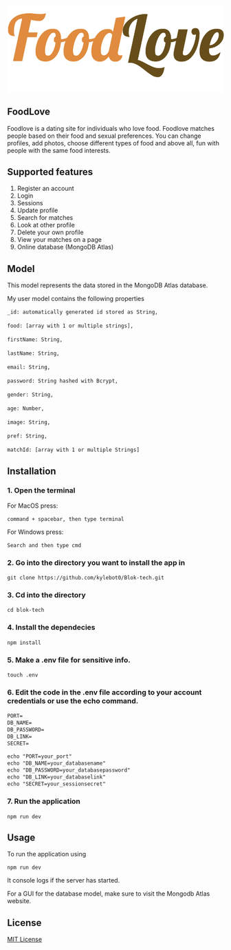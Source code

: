 ![](https://github.com/kylebot0/Blok-tech/blob/master/public/img/logo.png)
## FoodLove
Foodlove is a dating site for individuals who love food. Foodlove matches people based on their food and sexual preferences. You can change profiles, add photos, choose different types of food and above all, fun with people with the same food interests.

## Supported features
1. Register an account
2. Login
3. Sessions
4. Update profile
5. Search for matches
6. Look at other profile
7. Delete your own profile
8. View your matches on a page
9. Online database (MongoDB Atlas)

## Model
This model represents the data stored in the MongoDB Atlas database. 

My user model contains the following properties
```
_id: automatically generated id stored as String,

food: [array with 1 or multiple strings],

firstName: String,

lastName: String,

email: String,

password: String hashed with Bcrypt,

gender: String,

age: Number,

image: String,

pref: String,

matchId: [array with 1 or multiple Strings]
```
## Installation

### 1. Open the terminal
For MacOS press:
```
command + spacebar, then type terminal
```
For Windows press:
```
Search and then type cmd
```
### 2. Go into the directory you want to install the app in
```
git clone https://github.com/kylebot0/Blok-tech.git
```
### 3. Cd into the directory
```
cd blok-tech
```
### 4. Install the dependecies 
```
npm install
```
### 5. Make a .env file for sensitive info.
```
touch .env
```
### 6. Edit the code in the .env file according to your account credentials or use the echo command.
```
PORT=
DB_NAME=
DB_PASSWORD=
DB_LINK=
SECRET=

```
```
echo "PORT=your_port"
echo "DB_NAME=your_databasename"
echo "DB_PASSWORD=your_databasepassword"
echo "DB_LINK=your_databaselink"
echo "SECRET=your_sessionsecret"
```

### 7. Run the application
```
npm run dev
```

## Usage 
To run the application using 
```
npm run dev
```
It console logs if the server has started.

For a GUI for the database model, make sure to visit the Mongodb Atlas website.

## License
[MIT License](https://github.com/kylebot0)
